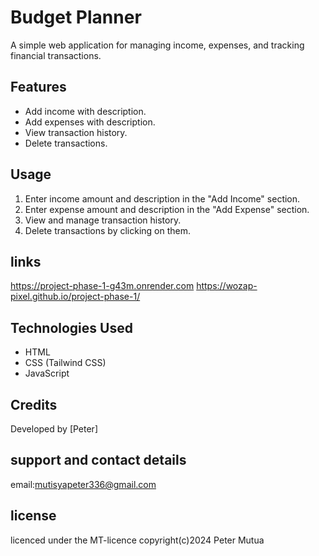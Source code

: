 
# Budget Planner

A simple web application for managing income, expenses, and tracking financial transactions.

## Features

- Add income with description.
- Add expenses with description.
- View transaction history.
- Delete transactions.

## Usage

1. Enter income amount and description in the "Add Income" section.
2. Enter expense amount and description in the "Add Expense" section.
3. View and manage transaction history.
4. Delete transactions by clicking on them.
## links
https://project-phase-1-g43m.onrender.com
https://wozap-pixel.github.io/project-phase-1/

## Technologies Used

- HTML
- CSS (Tailwind CSS)
- JavaScript


## Credits

Developed by [Peter]
## support and contact details
email:mutisyapeter336@gmail.com


## license
licenced under the MT-licence
copyright(c)2024 Peter Mutua
